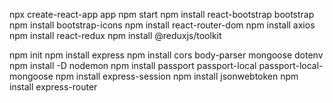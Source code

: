 npx create-react-app app
npm start
npm install react-bootstrap bootstrap
npm install bootstrap-icons
npm install react-router-dom
npm install axios
npm install react-redux
npm install @reduxjs/toolkit

npm init
npm install express
npm install cors body-parser mongoose dotenv
npm install -D nodemon
npm install passport passport-local passport-local-mongoose
npm install express-session
npm install jsonwebtoken
npm install express-router